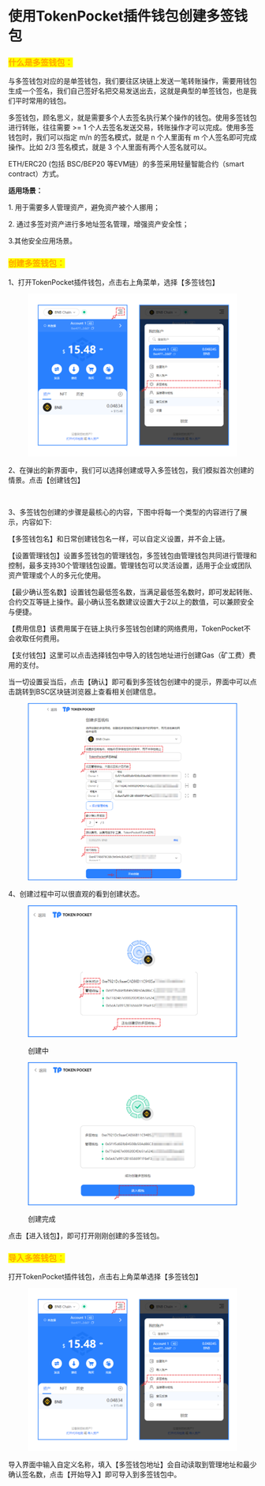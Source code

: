 # 使用TokenPocket插件钱包创建多签钱包

### <mark style="color:orange;">什么是多签钱包：</mark> <a href="#sdxjz" id="sdxjz"></a>

与多签钱包对应的是单签钱包，我们要往区块链上发送一笔转账操作，需要用钱包生成一个签名，我们自己签好名把交易发送出去，这就是典型的单签钱包，也是我们平时常用的钱包。

多签钱包，顾名思义，就是需要多个人去签名执行某个操作的钱包。使用多签钱包进行转账，往往需要 >= 1 个人去签名发送交易，转账操作才可以完成。使用多签钱包时，我们可以指定 m/n 的签名模式，就是 n 个人里面有 m 个人签名即可完成操作。比如 2/3 签名模式，就是 3 个人里面有两个人签名就可以。

ETH/ERC20 (包括 BSC/BEP20 等EVM链）的多签采用轻量智能合约（smart contract）方式。

**适用场景：**

1\. 用于需要多人管理资产，避免资产被个人挪用；

2\. 通过多签对资产进行多地址签名管理，增强资产安全性；

3.其他安全应用场景。

### <mark style="color:orange;">创建多签钱包：</mark>

1、打开TokenPocket插件钱包，点击右上角菜单，选择【多签钱包】

<figure><img src="../../../.gitbook/assets/f736be62d7383989a3e965865b607efc_1675922656990-ddd0bd19-a5d4-4007-9687-a0324df9efe2.png" alt=""><figcaption></figcaption></figure>

2、在弹出的新界面中，我们可以选择创建或导入多签钱包，我们模拟首次创建的情景。点击【创建钱包】

<figure><img src="../../../.gitbook/assets/778082a714307dd59c407da6d955e661_1675922693452-29254f8d-ac5e-485b-96fa-145c02efcc9e_x-oss-process=image%2Fresize%2Cw_750%2Climit_0.png" alt=""><figcaption></figcaption></figure>

3、多签钱包创建的步骤是最核心的内容，下图中将每一个类型的内容进行了展示，内容如下:

【多签钱包名】和日常创建钱包名一样，可以自定义设置，并不会上链。

【设置管理钱包】设置多签钱包的管理钱包，多签钱包由管理钱包共同进行管理和控制，最多支持30个管理钱包设置。管理钱包可以灵活设置，适用于企业或团队资产管理或个人的多元化使用。

【最少确认签名数】设置钱包最低签名数，当满足最低签名数时，即可发起转账、合约交互等链上操作。最小确认签名数建议设置大于2以上的数值，可以兼顾安全与便捷。

【费用信息】该费用属于在链上执行多签钱包创建的网络费用，TokenPocket不会收取任何费用。

【支付钱包】这里可以点击选择钱包中导入的钱包地址进行创建Gas（矿工费）费用的支付。

当一切设置妥当后，点击【确认】即可看到多签钱包创建中的提示，界面中可以点击跳转到BSC区块链浏览器上查看相关创建信息。

<figure><img src="../../../.gitbook/assets/9f65515a988efae1e3a6dce1259f8382_1675926349694-84cc0ac1-fb17-466f-bb1d-d1b25c7d4861.png" alt=""><figcaption></figcaption></figure>

4、创建过程中可以很直观的看到创建状态。

<figure><img src="../../../.gitbook/assets/76a0944e1df375e00e431a7e2db16287_1675926358713-b09bacf8-e693-4eff-a7cb-bf502a258b07.png" alt=""><figcaption><p>创建中</p></figcaption></figure>

<figure><img src="../../../.gitbook/assets/cece57c74eceebd652fd322ea2e3ab0a_1675926378567-6d52c4a7-767e-4de4-8840-9cc40b3f0883.png" alt=""><figcaption><p>创建完成</p></figcaption></figure>

点击【进入钱包】，即可打开刚刚创建的多签钱包。

### <mark style="color:orange;">导入多签钱包：</mark> <a href="#cym7u" id="cym7u"></a>

打开TokenPocket插件钱包，点击右上角菜单选择【多签钱包】

<figure><img src="../../../.gitbook/assets/4dbe0ecbae6e802eb5fcb6aad27ee15a_1675926682110-5aca5c87-5ffa-4b2b-bba3-54b78a53b044.png" alt=""><figcaption></figcaption></figure>

导入界面中输入自定义名称，填入【多签钱包地址】会自动读取到管理地址和最少确认签名数，点击【开始导入】即可导入到多签钱包中。

<figure><img src="../../../.gitbook/assets/0b2dc001ff01146fbcb6c61a84ad025f_1675926725358-6dcd930d-8a61-4559-9e6e-fc367fffa9d0_x-oss-process=image%2Fresize%2Cw_750%2Climit_0.png" alt=""><figcaption></figcaption></figure>

